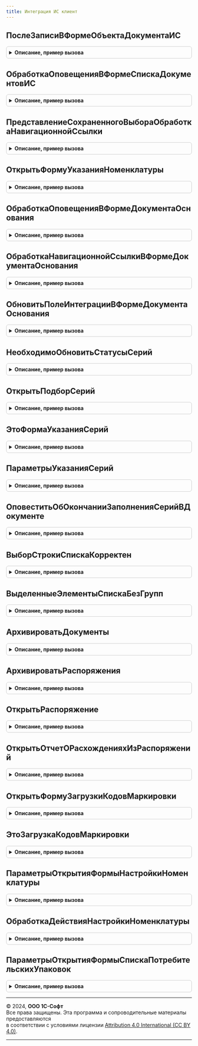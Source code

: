 ```yaml
---
title: Интеграция ИС клиент
---
```



## ПослеЗаписиВФормеОбъектаДокументаИС
<details style="margin: 1em 0; padding: 0.5em; border: 1px solid #ccc; border-radius: 6px;">

<summary style="font-weight: bold; cursor: pointer;">Описание, пример вызова</summary>

```bsl

Процедура ПослеЗаписиВФормеОбъектаДокументаИС(Форма, Объект, ИмяПодсистемы, ПараметрыЗаписи) Экспорт
```

Пример вызова
```bsl
ИнтеграцияИСКлиент.ПослеЗаписиВФормеОбъектаДокументаИС(Форма, Объект, ИмяПодсистемы, ПараметрыЗаписи) 
```
</details>

## ОбработкаОповещенияВФормеСпискаДокументовИС
<details style="margin: 1em 0; padding: 0.5em; border: 1px solid #ccc; border-radius: 6px;">

<summary style="font-weight: bold; cursor: pointer;">Описание, пример вызова</summary>

```bsl

Функция ОбработкаОповещенияВФормеСпискаДокументовИС(Форма, ИмяПодсистемы, ИмяСобытия, Параметр, Источник) Экспорт
```

Пример вызова
```bsl
Результат = ИнтеграцияИСКлиент.ОбработкаОповещенияВФормеСпискаДокументовИС(Форма, ИмяПодсистемы, ИмяСобытия, Параметр, Источник) 
```
</details>

## ПредставлениеСохраненногоВыбораОбработкаНавигационнойСсылки
<details style="margin: 1em 0; padding: 0.5em; border: 1px solid #ccc; border-radius: 6px;">

<summary style="font-weight: bold; cursor: pointer;">Описание, пример вызова</summary>

```bsl

Процедура ПредставлениеСохраненногоВыбораОбработкаНавигационнойСсылки(Форма, НавигационнаяСсылкаФорматированнойСтроки) Экспорт
```

Пример вызова
```bsl
ИнтеграцияИСКлиент.ПредставлениеСохраненногоВыбораОбработкаНавигационнойСсылки(Форма, НавигационнаяСсылкаФорматированнойСтроки) 
```
</details>

## ОткрытьФормуУказанияНоменклатуры
<details style="margin: 1em 0; padding: 0.5em; border: 1px solid #ccc; border-radius: 6px;">

<summary style="font-weight: bold; cursor: pointer;">Описание, пример вызова</summary>

```bsl

Процедура ОткрытьФормуУказанияНоменклатуры(ФормаВладелец, ОповещениеОЗавершении, ВидыПродукцииИС) Экспорт
```

Пример вызова
```bsl
ИнтеграцияИСКлиент.ОткрытьФормуУказанияНоменклатуры(ФормаВладелец, ОповещениеОЗавершении, ВидыПродукцииИС) 
```
</details>

## ОбработкаОповещенияВФормеДокументаОснования
<details style="margin: 1em 0; padding: 0.5em; border: 1px solid #ccc; border-radius: 6px;">

<summary style="font-weight: bold; cursor: pointer;">Описание, пример вызова</summary>

```bsl

Функция ОбработкаОповещенияВФормеДокументаОснования(Форма, Объект, ИмяСобытия, Параметр, Источник) Экспорт
```

Пример вызова
```bsl
Результат = ИнтеграцияИСКлиент.ОбработкаОповещенияВФормеДокументаОснования(Форма, Объект, ИмяСобытия, Параметр, Источник) 
```
</details>

## ОбработкаНавигационнойСсылкиВФормеДокументаОснования
<details style="margin: 1em 0; padding: 0.5em; border: 1px solid #ccc; border-radius: 6px;">

<summary style="font-weight: bold; cursor: pointer;">Описание, пример вызова</summary>

```bsl

Процедура ОбработкаНавигационнойСсылкиВФормеДокументаОснования(Форма, Объект, Экспорт
```

Пример вызова
```bsl
ИнтеграцияИСКлиент.ОбработкаНавигационнойСсылкиВФормеДокументаОснования(Форма, Объект, );
```
</details>

## ОбновитьПолеИнтеграцииВФормеДокументаОснования
<details style="margin: 1em 0; padding: 0.5em; border: 1px solid #ccc; border-radius: 6px;">

<summary style="font-weight: bold; cursor: pointer;">Описание, пример вызова</summary>

```bsl

Процедура ОбновитьПолеИнтеграцииВФормеДокументаОснования(Форма, Подсистема) Экспорт
```

Пример вызова
```bsl
ИнтеграцияИСКлиент.ОбновитьПолеИнтеграцииВФормеДокументаОснования(Форма, Подсистема) 
```
</details>

## НеобходимоОбновитьСтатусыСерий
<details style="margin: 1em 0; padding: 0.5em; border: 1px solid #ccc; border-radius: 6px;">

<summary style="font-weight: bold; cursor: pointer;">Описание, пример вызова</summary>

```bsl

// Функция проверяет необходимость обновления статусов серий в строке.
//
// Параметры:
//  Форма                  - ФормаКлиентскогоПриложения - форма документа, в которой инициировано указание серий;
//  Элемент                - ТаблицаФормы     - таблица формы, отображающая ТЧ товаров;
//  КэшированныеЗначения   - Произвольный     - кэшированные значения формы;
//  ПараметрыУказанияСерий - Структура        - параметры указания серий таблицы;
//  Удаление               - Булево           - признак удаления строки
//
// Возвращаемое значение:
//  Булево - необходимо обновить статусы серий.
//
Функция НеобходимоОбновитьСтатусыСерий(Форма, Элемент, КэшированныеЗначения, ПараметрыУказанияСерий = "", Удаление = Ложь) Экспорт
```

Пример вызова
```bsl
Результат = ИнтеграцияИСКлиент.НеобходимоОбновитьСтатусыСерий(Форма, Элемент, КэшированныеЗначения, ПараметрыУказанияСерий, Удаление);
```
</details>

## ОткрытьПодборСерий
<details style="margin: 1em 0; padding: 0.5em; border: 1px solid #ccc; border-radius: 6px;">

<summary style="font-weight: bold; cursor: pointer;">Описание, пример вызова</summary>

```bsl

Процедура ОткрытьПодборСерий(Форма, ПараметрыУказанияСерий = "", Текст, СтандартнаяОбработка, ТекущиеДанные = Неопределено) Экспорт
```

Пример вызова
```bsl
ИнтеграцияИСКлиент.ОткрытьПодборСерий(Форма, ПараметрыУказанияСерий, Текст, СтандартнаяОбработка, ТекущиеДанные);
```
</details>

## ЭтоФормаУказанияСерий
<details style="margin: 1em 0; padding: 0.5em; border: 1px solid #ccc; border-radius: 6px;">

<summary style="font-weight: bold; cursor: pointer;">Описание, пример вызова</summary>

```bsl

// Возвращает Истина если источник выбора - форма указания серии. Переводит выбранное значение в вид Структура, с ключем
//  Значение содержащим серию
//
// Параметры:
//  Форма - ФормаКлиентскогоПриложения - проверяемая форма
//  ВыбранноеЗначение - Произвольный - результат указания серии до модификации
//
// Возвращаемое значение:
//  Булево - Это форма указания серий
Функция ЭтоФормаУказанияСерий(Форма, ВыбранноеЗначение) Экспорт
```

Пример вызова
```bsl
Результат = ИнтеграцияИСКлиент.ЭтоФормаУказанияСерий(Форма, ВыбранноеЗначение) 
```
</details>

## ПараметрыУказанияСерий
<details style="margin: 1em 0; padding: 0.5em; border: 1px solid #ccc; border-radius: 6px;">

<summary style="font-weight: bold; cursor: pointer;">Описание, пример вызова</summary>

```bsl

// Возвращает параметры указания серий формы конфигурации.
//
// Параметры:
//  Форма - ФормаКлиентскогоПриложения - форма, для которой необходимо получить параметры указания серий
//
// Возвращаемое значение:
//  Произвольный - параметры указания серий формы
Функция ПараметрыУказанияСерий(Форма) Экспорт
```

Пример вызова
```bsl
Результат = ИнтеграцияИСКлиент.ПараметрыУказанияСерий(Форма) 
```
</details>

## ОповеститьОбОкончанииЗаполненияСерийВДокументе
<details style="margin: 1em 0; padding: 0.5em; border: 1px solid #ccc; border-radius: 6px;">

<summary style="font-weight: bold; cursor: pointer;">Описание, пример вызова</summary>

```bsl

// Показывает оповещение пользователя об окончании заполнения серий.
//
// Параметры:
//	СерииЗаполнены - Булево - Признак успешного заполнения серий (Истина).
//	СписокОшибок   - Массив Из см. ОбщегоНазначенияКлиентСервер.ДобавитьОшибкуПользователю.Ошибки, Неопределено	- Список ошибок.
//
Процедура ОповеститьОбОкончанииЗаполненияСерийВДокументе(СерииЗаполнены, СписокОшибок) Экспорт
```

Пример вызова
```bsl
ИнтеграцияИСКлиент.ОповеститьОбОкончанииЗаполненияСерийВДокументе(СерииЗаполнены, СписокОшибок) 
```
</details>

## ВыборСтрокиСпискаКорректен
<details style="margin: 1em 0; padding: 0.5em; border: 1px solid #ccc; border-radius: 6px;">

<summary style="font-weight: bold; cursor: pointer;">Описание, пример вызова</summary>

```bsl

// Функция проверяет что
//  * в динамическом списке формы из которого производится выбор есть строки
//  * пользователь не выбрал строки группировок.
// Параметры:
//  Список                     - ТаблицаФормы - список формы
//  ПоТекущейСтроке            - Булево       - переключатель единичного и множественного выбора
//  СообщатьОшибкуПользователю - Булево       - необходимость вывести "сообщение по умолчанию",
//                                              если Ложь то взаимодействие с пользователем оставляется для вызывающей функции.
//
// Возвращаемое значение:
//  Булево - признак корректности выбора
Функция ВыборСтрокиСпискаКорректен(Список, ПоТекущейСтроке = Ложь, СообщатьОшибкуПользователю = Истина) Экспорт
```

Пример вызова
```bsl
Результат = ИнтеграцияИСКлиент.ВыборСтрокиСпискаКорректен(Список, ПоТекущейСтроке, СообщатьОшибкуПользователю);
```
</details>

## ВыделенныеЭлементыСпискаБезГрупп
<details style="margin: 1em 0; padding: 0.5em; border: 1px solid #ccc; border-radius: 6px;">

<summary style="font-weight: bold; cursor: pointer;">Описание, пример вызова</summary>

```bsl

// Функция возвращает данные выделенных строк (или колонки из них) исключая строки группировки
//
// Параметры:
//  ДинамическийСписок - ТаблицаФормы - имя элемента формы связанного с динамическим списком для выбора
//  Колонка            - Строка       - вернуть результат в виде ДанныеСтроки[ИмяКолонки]
//                     - Неопределено - вернуть результат в виде массива выделенных строк
//
// Возвращаемое значение:
//  Массив - данные выделенных строк списка
Функция ВыделенныеЭлементыСпискаБезГрупп(ДинамическийСписок, Колонка = Неопределено) Экспорт
```

Пример вызова
```bsl
Результат = ИнтеграцияИСКлиент.ВыделенныеЭлементыСпискаБезГрупп(ДинамическийСписок, Колонка);
```
</details>

## АрхивироватьДокументы
<details style="margin: 1em 0; padding: 0.5em; border: 1px solid #ccc; border-radius: 6px;">

<summary style="font-weight: bold; cursor: pointer;">Описание, пример вызова</summary>

```bsl

// Заполняет массив документов по которым должен быть установлен архивный статус и отдает для архивирования
//
// Параметры:
//   Форма                    - ФормаКлиентскогоПриложения - источник данных команды
//   СсылкаДинамическийСписок - ТаблицаФормы     - динамический список формы (при вызове из формы списка)
//                            - ДокументСсылка   - ссылка на архивируемый документ (при вызове из формы документа)
//   МодульОбработки          - ОбщийМодуль      - обработчик архивирования
//  ОповещениеПриЗавершении   - ОписаниеОповещения, Неопределено - оповещение о завершении
Процедура АрхивироватьДокументы(Форма, СсылкаДинамическийСписок, МодульОбработки, ОповещениеПриЗавершении = Неопределено) Экспорт
```

Пример вызова
```bsl
ИнтеграцияИСКлиент.АрхивироватьДокументы(Форма, СсылкаДинамическийСписок, МодульОбработки, ОповещениеПриЗавершении);
```
</details>

## АрхивироватьРаспоряжения
<details style="margin: 1em 0; padding: 0.5em; border: 1px solid #ccc; border-radius: 6px;">

<summary style="font-weight: bold; cursor: pointer;">Описание, пример вызова</summary>

```bsl

// Заполняет массив распоряжений по которым должен быть установлен архивный статус оформления и отдает для архивирования
//
// Параметры:
//   Форма              - ФормаКлиентскогоПриложения - источник данных команды
//   ДинамическийСписок - ТаблицаФормы     - динамический список распоряжений на форме
//   МодульОбработки    - ОбщийМодуль      - обработчик архивирования
//   ПустаяСсылка       - ДокументСсылка   - пустой документ ГосИС (источник данных "Документ")
//   Колонка            - Строка           - имя колонки "Документ-основание" (источник данных "Основание")
//
Процедура АрхивироватьРаспоряжения(Форма, ДинамическийСписок, МодульОбработки, ПустаяСсылка, Колонка = "ДокументОснование") Экспорт
```

Пример вызова
```bsl
ИнтеграцияИСКлиент.АрхивироватьРаспоряжения(Форма, ДинамическийСписок, МодульОбработки, ПустаяСсылка, Колонка);
```
</details>

## ОткрытьРаспоряжение
<details style="margin: 1em 0; padding: 0.5em; border: 1px solid #ccc; border-radius: 6px;">

<summary style="font-weight: bold; cursor: pointer;">Описание, пример вызова</summary>

```bsl

// Открывает распоряжение из списка документов к оформлению
//
// Параметры:
//   ДинамическийСписок   - ТаблицаФормы - динамический список распоряжений на форме
//   СтандартнаяОбработка - Булево       - признак стандартной обработки выбора
//   Колонка              - Строка       - имя колонки "Документ-основание" (источник данных "Основание")
//
Процедура ОткрытьРаспоряжение(ДинамическийСписок, СтандартнаяОбработка, Колонка = "ДокументОснование") Экспорт
```

Пример вызова
```bsl
ИнтеграцияИСКлиент.ОткрытьРаспоряжение(ДинамическийСписок, СтандартнаяОбработка, Колонка);
```
</details>

## ОткрытьОтчетОРасхожденияхИзРаспоряжений
<details style="margin: 1em 0; padding: 0.5em; border: 1px solid #ccc; border-radius: 6px;">

<summary style="font-weight: bold; cursor: pointer;">Описание, пример вызова</summary>

```bsl

// Открывает отчет о расхождениях при оформлении распоряжение из списка документов к оформлению
//
// Параметры:
//   ДинамическийСписок   - ТаблицаФормы - динамический список распоряжений на форме
//   ИмяОтчета            - Строка       - имя открываемого отчета
//   Колонка              - Строка       - имя колонки "Документ-основание" (источник данных "Основание")
//
Процедура ОткрытьОтчетОРасхожденияхИзРаспоряжений(ДинамическийСписок, ИмяОтчета, Колонка = "ДокументОснование") Экспорт
```

Пример вызова
```bsl
ИнтеграцияИСКлиент.ОткрытьОтчетОРасхожденияхИзРаспоряжений(ДинамическийСписок, ИмяОтчета, Колонка);
```
</details>

## ОткрытьФормуЗагрузкиКодовМаркировки
<details style="margin: 1em 0; padding: 0.5em; border: 1px solid #ccc; border-radius: 6px;">

<summary style="font-weight: bold; cursor: pointer;">Описание, пример вызова</summary>

```bsl

// Открывает форму загрузки кодов маркировки из таблицы.
//
// Параметры:
// 	Форма - ФормаКлиентскогоПриложения - форма источник события.
// 	ДоступнаИерархия - Булево - Признак доступности иерархии.
// 	Заголовок - Строка - Заголовок открываемой формы.
//
Процедура ОткрытьФормуЗагрузкиКодовМаркировки(Форма, ДоступнаИерархия, Заголовок) Экспорт
```

Пример вызова
```bsl
ИнтеграцияИСКлиент.ОткрытьФормуЗагрузкиКодовМаркировки(Форма, ДоступнаИерархия, Заголовок) 
```
</details>

## ЭтоЗагрузкаКодовМаркировки
<details style="margin: 1em 0; padding: 0.5em; border: 1px solid #ccc; border-radius: 6px;">

<summary style="font-weight: bold; cursor: pointer;">Описание, пример вызова</summary>

```bsl

// Возвращает признак того, что владелец формы является формой загрузки кодов маркировки.
//
// Параметры:
// 	Форма - ФормаКлиентскогоПриложения - форма-источник события.
// 	Владелец - ФормаКлиентскогоПриложения - владелец формы для проверки.
// Возвращаемое значение:
// 	Булево - Признак формы загрузки кодов маркировки.
//
Функция ЭтоЗагрузкаКодовМаркировки(Форма, Владелец) Экспорт
```

Пример вызова
```bsl
Результат = ИнтеграцияИСКлиент.ЭтоЗагрузкаКодовМаркировки(Форма, Владелец) 
```
</details>

## ПараметрыОткрытияФормыНастройкиНоменклатуры
<details style="margin: 1em 0; padding: 0.5em; border: 1px solid #ccc; border-radius: 6px;">

<summary style="font-weight: bold; cursor: pointer;">Описание, пример вызова</summary>

```bsl

// Параметры открытия формы настройки частичного выбытия.
//
// Возвращаемое значение:
//  Структура - Параметры открытия формы настройки частичного выбытия:
// * ФормаВладелец                   - Неопределено, ФормаКлиентскогоПриложения - Обязательный. Форма-владелец настройки.
// * РежимПросмотра                  - Булево                     - Открывает форму только для просмотра
// * Номенклатура                    - Неопределено, ОпределяемыйТип.Номенклатура - Номенклатура для настройки соответствий.
// * ВидПродукции                    - Неопределено, ПеречислениеСсылка.ВидыПродукцииИС - Вид продукции номенклатуры.
// * ЕдиницаХранения                 - Неопределено, ОпределяемыйТип.Упаковка     - Базовая единица хранения.
// * НаборУпаковок                   - Неопределено, ОпределяемыйТип.НаборУпаковокНоменклатурыИС - Набор упаковок, если используется.
// * УпаковкиВключены                - Булево  - Для номенклатуры упаковки используются и включены.
// * ДопустимоИспользованиеУпаковок         - Булево  - В конфигурации присутствует механизм упаковок.
// * ДопустимыУпаковкиМеньшеЕдиницыХранения - Булево  - Коэффициент упаковки может быть менее 1.
// * КарточкаТовараСодержитВесовойПризнак   - Булево  - Карточка товара содержит признак весового товара.
// * ДопустимаНастройкаЛогистическойЕдиницы - Булево  - Разрешена настройка логистической единицы.
Функция ПараметрыОткрытияФормыНастройкиНоменклатуры() Экспорт
```

Пример вызова
```bsl
Результат = ИнтеграцияИСКлиент.ПараметрыОткрытияФормыНастройкиНоменклатуры() 
```
</details>

## ОбработкаДействияНастройкиНоменклатуры
<details style="margin: 1em 0; padding: 0.5em; border: 1px solid #ccc; border-radius: 6px;">

<summary style="font-weight: bold; cursor: pointer;">Описание, пример вызова</summary>

```bsl

// Обработка действия гиперссылки настройки параметров номенклатуры.
//
// Параметры:
//  ОповещениеОЗавершении      - ОписаниеОповещения - Оповещение о завершении настройки.
//  ПараметрыОбработкиДействия - см. ПараметрыОткрытияФормыНастройкиНоменклатуры.
Процедура ОбработкаДействияНастройкиНоменклатуры(ОповещениеОЗавершении, ПараметрыОбработкиДействия) Экспорт
```

Пример вызова
```bsl
ИнтеграцияИСКлиент.ОбработкаДействияНастройкиНоменклатуры(ОповещениеОЗавершении, ПараметрыОбработкиДействия) 
```
</details>

## ПараметрыОткрытияФормыСпискаПотребительскихУпаковок
<details style="margin: 1em 0; padding: 0.5em; border: 1px solid #ccc; border-radius: 6px;">

<summary style="font-weight: bold; cursor: pointer;">Описание, пример вызова</summary>

```bsl

// Параметры открытия формы списка потребительских упаковок.
//
// Возвращаемое значение:
// Структура - Параметры открытия формы списка потребительских упаковок:
// * ПараметрыФормы - Неопределено, Структура - параметры формы
// * ВладелецФормы - Неопределено, ФормаКлиентскогоПриложения - владелец формы
// * ОповещениеОЗакрытии - Неопределено, ОписаниеОповещения - оповещение о закрытии
// * РежимОткрытияОкна - Неопределено, РежимОткрытияОкнаФормы - режим открытия окна
// * Организациия - Неопределено, ОпределяемыйТип.Организация - огранизация
Функция ПараметрыОткрытияФормыСпискаПотребительскихУпаковок() Экспорт
```

Пример вызова
```bsl
Результат = ИнтеграцияИСКлиент.ПараметрыОткрытияФормыСпискаПотребительскихУпаковок() 
```
</details>

---

© 2024, **ООО 1С-Софт**  
Все права защищены. Эта программа и сопроводительные материалы предоставляются  
в соответствии с условиями лицензии [Attribution 4.0 International (CC BY 4.0)](https://creativecommons.org/licenses/by/4.0/legalcode).

---
